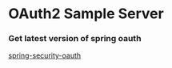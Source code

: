 # OAuth2 Sample Server


### Get latest version of spring oauth
[spring-security-oauth](http://projects.spring.io/spring-security-oauth/)